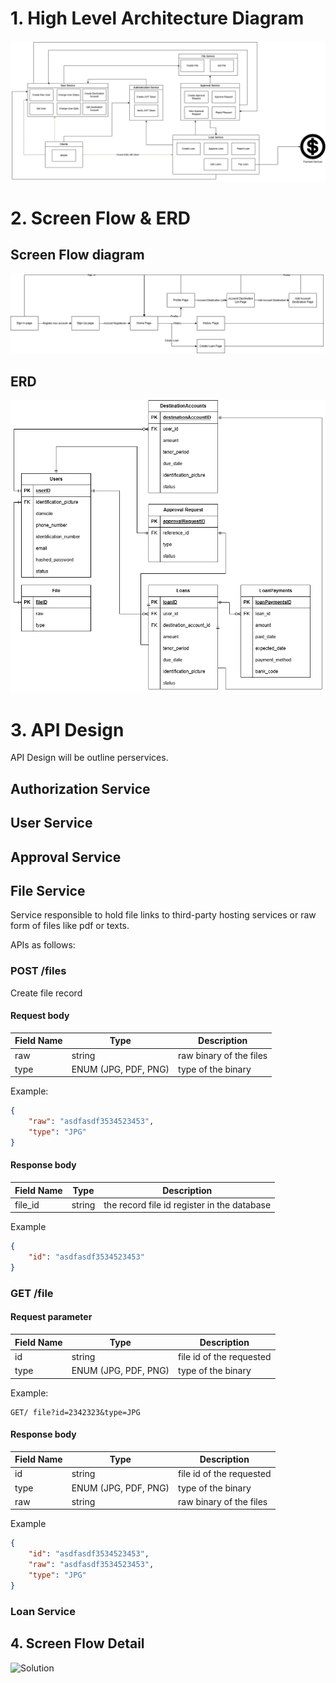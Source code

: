 # 1. High Level Architecture Diagram

![Solution](HighLevel.png)

# 2. Screen Flow & ERD

## Screen Flow diagram
![Solution](ScreenFlow.png)

## ERD
![Solution](ERD.png)

# 3. API Design

API Design will be outline perservices.

## Authorization Service

## User Service

## Approval Service

## File Service

Service responsible to hold file links to third-party hosting services or raw form of files like pdf or texts.

APIs as follows:

### POST /files
Create file record

#### Request body
| Field Name| Type |Description |
| ----------- | ----------- | ---------|
| raw | string | raw binary of the files
| type | ENUM (JPG, PDF, PNG) | type of the binary

Example:
```json
{
    "raw": "asdfasdf3534523453",
    "type": "JPG"
}
```

#### Response body
| Field Name| Type |Description |
| ----------- | ----------- | ---------|
| file_id | string | the record file id register in the database

Example
```json
{
    "id": "asdfasdf3534523453"
}
```

### GET /file

#### Request parameter
| Field Name| Type |Description |
| ----------- | ----------- | ---------|
| id | string | file id of the requested
| type | ENUM (JPG, PDF, PNG) | type of the binary

Example:
```text
GET/ file?id=2342323&type=JPG 
```

#### Response body
| Field Name| Type |Description |
| ----------- | ----------- | ---------|
| id | string | file id of the requested
| type | ENUM (JPG, PDF, PNG) | type of the binary
| raw | string | raw binary of the files

Example
```json
{
    "id": "asdfasdf3534523453",
    "raw": "asdfasdf3534523453",
    "type": "JPG"
}
```

### Loan Service



## 4. Screen Flow Detail

![Solution](ScreenFlowDetail.png)

